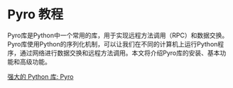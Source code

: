 # Pyro 教程

<show-structure depth="3"/>

Pyro库是Python中一个常用的库，用于实现远程方法调用（RPC）和数据交换。Pyro库使用Python的序列化机制，可以让我们在不同的计算机上运行Python程序，通过网络进行数据交换和远程方法调用。本文将介绍Pyro库的安装、基本功能和高级功能。

<seealso>
<category ref="ref_docs">
    <a href="https://mp.weixin.qq.com/s/yh_hjlVKeD4eWgMJKRehsQ">强大的 Python 库: Pyro</a>
</category>
<category ref="ref_github">
</category>
<category ref="ref_issues">
</category>
<category ref="ref_hf">
</category>
<category ref="ref_ms">
</category>
</seealso>

